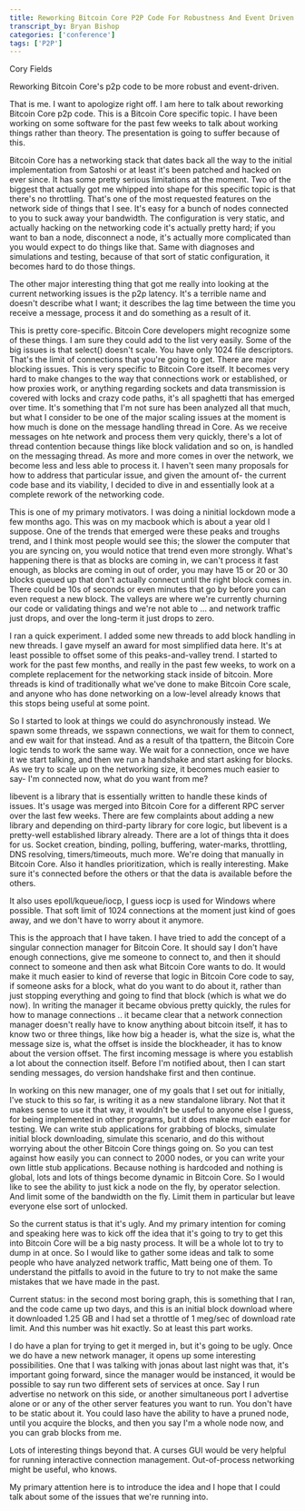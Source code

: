 ```yaml
---
title: Reworking Bitcoin Core P2P Code For Robustness And Event Driven
transcript_by: Bryan Bishop
categories: ['conference']
tags: ['P2P']
---
```


Cory Fields

Reworking Bitcoin Core's p2p code to be more robust and event-driven.

That is me. I want to apologize right off. I am here to talk about reworking Bitcoin Core p2p code. This is a Bitcoin Core specific topic. I have been working on some software for the past few weeks to talk about working things rather than theory. The presentation is going to suffer because of this.

Bitcoin Core has a networking stack that dates back all the way to the initial implementation from Satoshi or at least it's been patched and hacked on ever since. It has some pretty serious limitations at the moment. Two of the biggest that actually got me whipped into shape for this specific topic is that there's no throttling. That's one of the most requested features on the network side of things that I see. It's easy for a bunch of nodes connected to you to suck away your bandwidth. The configuration is very static, and actually hacking on the networking code it's actually pretty hard; if you want to ban a node, disconnect a node, it's actually more complicated than you would expect to do things like that. Same with diagnoses and simulations and testing, because of that sort of static configuration, it becomes hard to do those things.

The other major interesting thing that got me really into looking at the current networking issues is the p2p latency. It's a terrible name and doesn't describe what I want; it describes the lag time between the time you receive a message, process it and do something as a result of it.

This is pretty core-specific. Bitcoin Core developers might recognize some of these things. I am sure they could add to the list very easily. Some of the big issues is that select() doesn't scale. You have only 1024 file descriptors. That's the limit of connections that you're going to get. There are major blocking issues. This is very specific to Bitcoin Core itself. It becomes very hard to make changes to the way that connections work or established, or how proxies work, or anything regarding sockets and data transmission is covered with locks and crazy code paths, it's all spaghetti that has emerged over time. It's something that I'm not sure has been analyzed all that much, but what I consider to be one of the major scaling issues at the moment is how much is done on the message handling thread in Core. As we receive messages on hte network and process them very quickly, there's a lot of thread contention because things like block validation and so on, is handled on the messaging thread. As more and more comes in over the network, we become less and less able to process it. I haven't seen many proposals for how to address that particular issue, and given the amount of- the current code base and its viability, I decided to dive in and essentially look at a complete rework of the networking code.

This is one of my primary motivators. I was doing a ninitial lockdown mode a few months ago. This was on my macbook which is about a year old I suppose. One of the trends that emerged were these peaks and troughs trend, and I think most people would see this; the slower the computer that you are syncing on, you would notice that trend even more strongly. What's happening there is that as blocks are coming in, we can't process it fast enough, as blocks are coming in out of order, you may have 15 or 20 or 30 blocks queued up that don't actually connect until the right block comes in. There could be 10s of seconds or even minutes that go by before you can even request a new block. The valleys are where we're currently churning our code or validating things and we're not able to ... and network traffic just drops, and over the long-term it just drops to zero.

I ran a quick experiment. I added some new threads to add block handling in new threads. I gave myself an award for most simplified data here. It's at least possible to offset some of this peaks-and-valley trend. I started to work for the past few months, and really in the past few weeks, to work on a complete replacement for the networking stack inside of bitcoin. More threads is kind of traditionally what we've done to make Bitcoin Core scale, and anyone who has done networking on a low-level already knows that this stops being useful at some point.

So I started to look at things we could do asynchronously instead. We spawn some threads, we sspawn connections, we wait for them to connect, and ew wait for that instead. And as a result of tha tpattern, the Bitcoin Core logic tends to work the same way. We wait for a connection, once we have it we start talking, and then we run a handshake and start asking for blocks. As we try to scale up on the networking size, it becomes much easier to say- I'm connected now, what do you want from me?

libevent is a library that is essentially written to handle these kinds of issues. It's usage was merged into Bitcoin Core for a different RPC server over the last few weeks. There are few complaints about adding a new library and depending on third-party library for core logic, but libevent is a pretty-well established library already. There are a lot of things thta it does for us. Socket creation, binding, polling, buffering, water-marks, throttling, DNS resolving, timers/timeouts, much more. We're doing that manually in Bitcoin Core. Also it handles prioritization, which is really interesting. Make sure it's connected before the others or that the data is available before the others.

It also uses epoll/kqueue/iocp, I guess iocp is used for Windows where possible. That soft limit of 1024 connections at the moment just kind of goes away, and we don't have to worry about it anymore.

This is the approach that I have taken. I have tried to add the concept of a singular connection manager for Bitcoin Core. It should say I don't have enough connections, give me someone to connect to, and then it should connect to someone and then ask what Bitcoin Core wants to do. It would make it much easier to kind of reverse that logic in Bitcoin Core code to say, if someone asks for a block, what do you want to do about it, rather than just stopping everything and going to find that block (which is what we do now). In writing the manager it became obvious pretty quickly, the rules for how to manage connections .. it became clear that a network connection manager doesn't really have to know anything about bitcoin itself, it has to know two or three things, like how big a header is, what the size is, what the message size is, what the offset is inside the blockheader, it has to know about the version offset. The first incoming message is where you establish a lot about the connection itself. Before I'm notified about, then I can start sending messages, do version handshake first and then continue.

In working on this new manager, one of my goals that I set out for initially, I've stuck to this so far, is writing it as a new standalone library. Not that it makes sense to use it that way, it wouldn't be useful to anyone else I guess, for being implemented in other programs, but it does make much easier for testing. We can write stub applications for grabbing of blocks, simulate initial block downloading, simulate this scenario, and do this without worrying about the other Bitcoin Core things going on. So you can test against how easily you can connect to 2000 nodes, or you can write your own little stub applications. Because nothing is hardcoded and nothing is global, lots and lots of things become dynamic in Bitcoin Core. So I would like to see the ability to just kick a node on the fly, by operator selection. And limit some of the bandwidth on the fly. Limit them in particular but leave everyone else sort of unlocked.

So the current status is that it's ugly. And my primary intention for coming and speaking here was to kick off the idea that it's going to try to get this into Bitcoin Core will be a big nasty process. It will be a whole lot to try to dump in at once. So I would like to gather some ideas and talk to some people who have analyzed network traffic, Matt being one of them. To understand the pitfalls to avoid in the future to try to not make the same mistakes that we have made in the past.

Current status: in the second most boring graph, this is something that I ran, and the code came up two days, and this is an initial block download where it downloaded 1.25 GB and I had set a throttle of 1 meg/sec of download rate limit. And this number was hit exactly. So at least this part works.

I do have a plan for trying to get it merged in, but it's going to be ugly. Once we do have a new network manager, it opens up some interesting possibilities. One that I was talking with jonas about last night was that, it's important going forward, since the manager would be instanced, it would be possible to say run two different sets of services at once. Say I run advertise no network on this side, or another simultaneous port I advertise alone or or any of the other server features you want to run. You don't have to be static about it. You could laso have the ability to have a pruned node, until you acquire the blocks, and then you say I'm a whole node now, and you can grab blocks from me.

Lots of interesting things beyond that. A curses GUI would be very helpful for running interactive connection management. Out-of-process networking might be useful, who knows.

My primary attention here is to introduce the idea and I hope that I could talk about some of the issues that we're running into.
